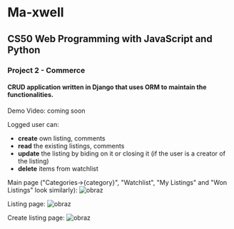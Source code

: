 # Ma-xwell
## CS50 Web Programming with JavaScript and Python
### Project 2 - Commerce

#### CRUD application written in Django that uses ORM to maintain the functionalities.

Demo Video: coming soon

Logged user can:
- **create** own listing, comments
- **read** the existing listings, comments
- **update** the listing by biding on it or closing it (if the user is a creator of the listing)
- **delete** items from watchlist

Main page ("Categories->{category}", "Watchlist", "My Listings" and "Won Listings" look similarly):
![obraz](https://user-images.githubusercontent.com/81234472/221517426-fb11544a-e8e8-4890-a733-7f40780b67c0.png)

Listing page:
![obraz](https://user-images.githubusercontent.com/81234472/221516889-def38b2c-7bbe-417d-8ce1-5acf97b60853.png)

Create listing page:
![obraz](https://user-images.githubusercontent.com/81234472/221516989-a8e91eef-e976-4874-b572-08628d04c686.png)
